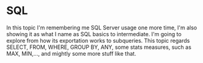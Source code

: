 # SQL
In this topic I'm remembering me SQL Server usage one more time, I'm also showing it as what I name as SQL basics to intermediate. I'm going to explore from how its exportation works to subqueries. This topic regards SELECT, FROM, WHERE, GROUP BY, ANY, some stats measures, such as MAX, MIN,..., and mightly some more stuff like that. 
